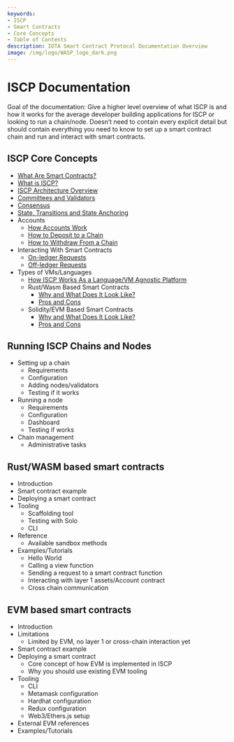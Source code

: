 ```yaml
---
keywords:
- ISCP
- Smart Contracts
- Core Concepts
- Table of Contents
description: IOTA Smart Contract Protocol Documentation Overview
image: /img/logo/WASP_logo_dark.png
---
```


# ISCP Documentation

Goal of the documentation: Give a higher level overview of what ISCP is and how it works for the average developer building applications for ISCP or looking to run a chain/node. Doesn’t need to contain every explicit detail but should contain everything you need to know to set up a smart contract chain and run and interact with smart contracts.

## ISCP Core Concepts

- [What Are Smart Contracts?](/docs/guide/core_concepts/smart-contracts)
- [What is ISCP?](/docs/guide/core_concepts/iscp)
- [ISCP Architecture Overview](/docs/guide/core_concepts/iscp-architecture)
- [Committees and Validators](/docs/guide/core_concepts/validators)
- [Consensus](/docs/guide/core_concepts/consensus)
- [State, Transitions and State Anchoring](/docs/guide/core_concepts/states)
- Accounts
    - [How Accounts Work](/docs/guide/core_concepts/accounts/how-accounts-work)
    - [How to Deposit to a Chain](/docs/guide/core_concepts/accounts/how-to-deposit-to-a-chain)
    - [How to Withdraw From a Chain](/docs/guide/core_concepts/accounts/how-to-withdraw-from-a-chain)
- Interacting With Smart Contracts
    - [On-ledger Requests](/docs/guide/core_concepts/smartcontract-interaction/on-ledger-requests)
    - [Off-ledger Requests](/docs/guide/core_concepts/smartcontract-interaction/on-ledger-requests)
- Types of VMs/Languages
    - [How ISCP Works As a Language/VM Agnostic Platform](/docs/guide/core_concepts/vm-types/iscp-vm)
    - Rust/Wasm Based Smart Contracts
        - [Why and What Does It Look Like?](/docs/guide/core_concepts/vm-types/rust-wasm)
        - [Pros and Cons](/docs/guide/core_concepts/vm-types/rust-wasm)
    - Solidity/EVM Based Smart Contracts
        - [Why and What Does It Look Like?](/docs/guide/core_concepts/vm-types/evm)
        - [Pros and Cons](/docs/guide/core_concepts/vm-types/evm)

## Running ISCP Chains and Nodes

- Setting up a chain
    - Requirements
    - Configuration
    - Adding nodes/validators
    - Testing if it works
- Running a node
    - Requirements
    - Configuration
    - Dashboard
    - Testing if works
- Chain management
    - Administrative tasks


## Rust/WASM based smart contracts

- Introduction
- Smart contract example
- Deploying a smart contract
- Tooling
    - Scaffolding tool
    - Testing with Solo
    - CLI
- Reference
    - Available sandbox methods
- Examples/Tutorials
    - Hello World
    - Calling a view function
    - Sending a request to a smart contract function
    - Interacting with layer 1 assets/Account contract
    - Cross chain communication

## EVM based smart contracts

- Introduction
- Limitations
    - Limited by EVM, no layer 1 or cross-chain interaction yet
- Smart contract example
- Deploying a smart contract
    - Core concept of how EVM is implemented in ISCP
    - Why you should use existing EVM tooling
- Tooling
    - CLI
    - Metamask configuration
    - Hardhat configuration
    - Redux configuration
    - Web3/Ethers.js setup
- External EVM references
- Examples/Tutorials
